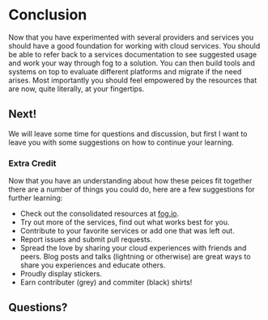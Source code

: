 # Conclusion

Now that you have experimented with several providers and services you should have a good foundation for working with cloud services. You should be able to refer back to a services documentation to see suggested usage and work your way through fog to a solution.  You can then build tools and systems on top to evaluate different platforms and migrate if the need arises. Most importantly you should feel empowered by the resources that are now, quite literally, at your fingertips.

## Next!

We will leave some time for questions and discussion, but first I want to leave you with some suggestions on how to continue your learning.

### Extra Credit

Now that you have an understanding about how these peices fit together there are a number of things you could do, here are a few suggestions for further learning:

* Check out the consolidated resources at [fog.io](http://fog.io).
* Try out more of the services, find out what works best for you.
* Contribute to your favorite services or add one that was left out.
* Report issues and submit pull requests.
* Spread the love by sharing your cloud experiences with friends and peers. Blog posts and talks (lightning or otherwise) are great ways to share you experiences and educate others.
* Proudly display stickers.
* Earn contributer (grey) and commiter (black) shirts!

## Questions?

